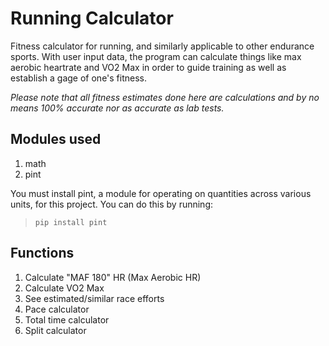 # Running Calculator

Fitness calculator for running, and similarly applicable to other endurance sports. With user input data, the program
can calculate things like max aerobic heartrate and VO2 Max in order to guide training as well as establish a gage of
one's fitness. 

*Please note that all fitness estimates done here are calculations and by no means 100% accurate nor as accurate as lab tests.*

## Modules used

1. math
2. pint

You must install pint, a module for operating on quantities across various units, for this project. You can do this by running:
> `pip install pint` 

## Functions

1. Calculate "MAF 180" HR (Max Aerobic HR)
2. Calculate VO2 Max
3. See estimated/similar race efforts
4. Pace calculator
5. Total time calculator
6. Split calculator


